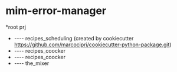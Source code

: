 # mim-error-manager

*root prj
* ---- recipes_scheduling (created by cookiecutter https://github.com/marcocipri/cookiecutter-python-package.git)
* ---- recipes_coocker
* ---- recipes_coocker
* ---- the_mixer
